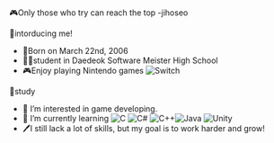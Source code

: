 🎮Only those who try can reach the top -jihoseo

📰intorducing me!
- 🎂Born on March 22nd, 2006
- 👨‍🎓student in Daedeok Software Meister High School
- 🎮Enjoy playing Nintendo games ![Switch](https://img.shields.io/badge/Switch-E60012?style=for-the-badge&logo=nintendo-switch&logoColor=white)

📖study
- 👀 I’m interested in game developing.
- 📖 I’m currently learning ![C](https://img.shields.io/badge/c-%2300599C.svg?style=for-the-badge&logo=c&logoColor=white) ![C#](https://img.shields.io/badge/c%23-%23239120.svg?style=for-the-badge&logo=c-sharp&logoColor=white) <img alt="C++" src ="https://img.shields.io/badge/C++-00599c.svg?&style=for-the-badge&logo=C++&logoColor=white"/>![Java](https://img.shields.io/badge/java-%23ED8B00.svg?style=for-the-badge&logo=java&logoColor=white) ![Unity](https://img.shields.io/badge/unity-%23000000.svg?style=for-the-badge&logo=unity&logoColor=white)
- 🖊️I still lack a lot of skills, but my goal is to work harder and grow!

<!---
jihoseo2006/jihoseo2006 is a ✨ special ✨ repository because its `README.md` (this file) appears on your GitHub profile.
You can click the Preview link to take a look at your changes.
--->
